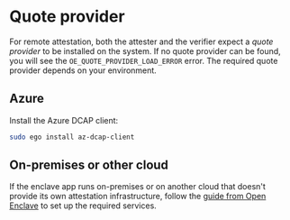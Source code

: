 # Quote provider
For remote attestation, both the attester and the verifier expect a *quote provider* to be installed on the system. If no quote provider can be found, you will see the `OE_QUOTE_PROVIDER_LOAD_ERROR` error. The required quote provider depends on your environment.

## Azure
Install the Azure DCAP client:
```bash
sudo ego install az-dcap-client
```

## On-premises or other cloud
If the enclave app runs on-premises or on another cloud that doesn't provide its own attestation infrastructure, follow the [guide from Open Enclave](https://github.com/openenclave/openenclave/blob/master/docs/GettingStartedDocs/Contributors/NonAccMachineSGXLinuxGettingStarted.md#3-set-up-intel-dcap-quote-provider-library-qpl) to set up the required services.
